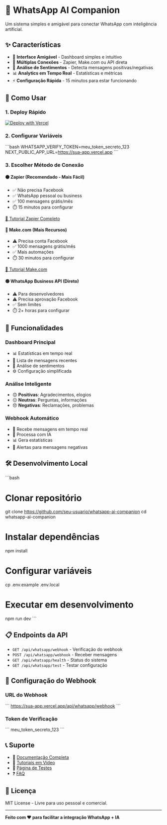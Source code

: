 # 🤖 WhatsApp AI Companion

Um sistema simples e amigável para conectar WhatsApp com inteligência artificial.

## ✨ Características

- 📱 **Interface Amigável** - Dashboard simples e intuitivo
- 🔗 **Múltiplas Conexões** - Zapier, Make.com ou API direta
- 🧠 **Análise de Sentimentos** - Detecta mensagens positivas/negativas
- 📊 **Analytics em Tempo Real** - Estatísticas e métricas
- ⚡ **Configuração Rápida** - 15 minutos para estar funcionando

## 🚀 Como Usar

### 1. Deploy Rápido
[![Deploy with Vercel](https://vercel.com/button)](https://vercel.com/new/clone?repository-url=https://github.com/seu-usuario/whatsapp-ai-companion)

### 2. Configurar Variáveis
\`\`\`bash
WHATSAPP_VERIFY_TOKEN=meu_token_secreto_123
NEXT_PUBLIC_APP_URL=https://sua-app.vercel.app
\`\`\`

### 3. Escolher Método de Conexão

#### 🟠 Zapier (Recomendado - Mais Fácil)
- ✅ Não precisa Facebook
- ✅ WhatsApp pessoal ou business
- ✅ 100 mensagens grátis/mês
- ⏱️ 15 minutos para configurar

[📖 Tutorial Zapier Completo](/tutorial/zapier)

#### 🔵 Make.com (Mais Recursos)
- ⚠️ Precisa conta Facebook
- ✅ 1000 mensagens grátis/mês
- ✅ Mais automações
- ⏱️ 30 minutos para configurar

[📖 Tutorial Make.com](/tutorial/make)

#### 🟢 WhatsApp Business API (Direto)
- ⚠️ Para desenvolvedores
- ⚠️ Precisa aprovação Facebook
- ✅ Sem limites
- ⏱️ 2+ horas para configurar

## 📱 Funcionalidades

### Dashboard Principal
- 📊 Estatísticas em tempo real
- 📱 Lista de mensagens recentes
- 🎯 Análise de sentimentos
- ⚙️ Configuração simplificada

### Análise Inteligente
- 😊 **Positivas**: Agradecimentos, elogios
- 😐 **Neutras**: Perguntas, informações
- 😞 **Negativas**: Reclamações, problemas

### Webhook Automático
- 🔄 Recebe mensagens em tempo real
- 🧠 Processa com IA
- 📊 Gera estatísticas
- 🚨 Alertas para mensagens negativas

## 🛠️ Desenvolvimento Local

\`\`\`bash
# Clonar repositório
git clone https://github.com/seu-usuario/whatsapp-ai-companion
cd whatsapp-ai-companion

# Instalar dependências
npm install

# Configurar variáveis
cp .env.example .env.local

# Executar em desenvolvimento
npm run dev
\`\`\`

## 📋 Endpoints da API

- `GET /api/whatsapp/webhook` - Verificação do webhook
- `POST /api/whatsapp/webhook` - Receber mensagens
- `GET /api/whatsapp/health` - Status do sistema
- `GET /api/whatsapp/test` - Testar configuração

## 🔧 Configuração do Webhook

### URL do Webhook
\`\`\`
https://sua-app.vercel.app/api/whatsapp/webhook
\`\`\`

### Token de Verificação
\`\`\`
meu_token_secreto_123
\`\`\`

## 📞 Suporte

- 📖 [Documentação Completa](/)
- 🎥 [Tutoriais em Vídeo](/tutorial)
- 🧪 [Página de Testes](/test/automation)
- ❓ [FAQ](/help)

## 📄 Licença

MIT License - Livre para uso pessoal e comercial.

---

**Feito com ❤️ para facilitar a integração WhatsApp + IA**
